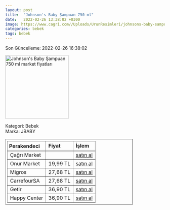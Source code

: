 ```yaml
---
layout: post
title:  "Johnson's Baby Şampuan 750 ml"
date:   2022-02-26 13:38:02 +0300
image: https://www.cagri.com//Uploads/UrunResimleri/johnsons-baby-sampuan-750-ml-78f6.jpg
categories: bebek
tags: bebek
---
```


Son Güncelleme: 2022-02-26 16:38:02

<img src="https://www.cagri.com//Uploads/UrunResimleri/johnsons-baby-sampuan-750-ml-78f6.jpg" width="200" alt="Johnson's Baby Şampuan 750 ml market fiyatları" />

Kategori: Bebek
<br />
Marka: JBABY

<table border="1" style="padding: 5px;width:80%;">
  <tr>
    <td style="padding: 5px;"><strong>Perakendeci</strong></td>
    <td><strong>Fiyat</strong></td>
    <td><strong>İşlem</strong></td>
  </tr>
  <tr>
              <td>Çağrı Market</td>
              <td></td>
              <td><a target="_blank" href="https://www.cagri.com/johnsons-baby-sampuan-750-ml">satın al</a></td>
            </tr><tr>
              <td>Onur Market</td>
              <td>19,99 TL</td>
              <td><a target="_blank" href="https://www.onurmarket.com/product/johnsons-sampuan-750ml/894fe092-8ce7-4306-bd32-c06e28d53581">satın al</a></td>
            </tr><tr>
              <td>Migros</td>
              <td>27,68 TL</td>
              <td><a target="_blank" href="https://www.migros.com.tr/johnsons-bebek-sampuani-750-ml-p-1e22da1">satın al</a></td>
            </tr><tr>
              <td>CarrefourSA</td>
              <td>27,68 TL</td>
              <td><a target="_blank" href="https://www.carrefoursa.com/johnson-s-baby-sampuan-750-ml-p-30051172">satın al</a></td>
            </tr><tr>
              <td>Getir</td>
              <td>36,90 TL</td>
              <td><a target="_blank" href="https://getir.com/urun/johnson-s-baby-sampuan-137UovsCdG/">satın al</a></td>
            </tr><tr>
              <td>Happy Center</td>
              <td>36,90 TL</td>
              <td><a target="_blank" href="https://www.happycenter.com.tr/Jb_Sampuan_800_Ml">satın al</a></td>
            </tr>
</table>
